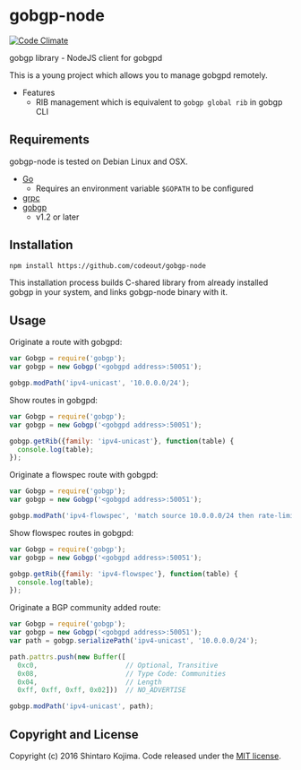 # gobgp-node

[![Code Climate](https://codeclimate.com/github/codeout/gobgp-node.png)](https://codeclimate.com/github/codeout/gobgp-node)

gobgp library - NodeJS client for gobgpd

This is a young project which allows you to manage gobgpd remotely.

* Features
  * RIB management which is equivalent to ```gobgp global rib``` in gobgp CLI


## Requirements

gobgp-node is tested on Debian Linux and OSX.

* [Go](https://golang.org/doc/install)
  * Requires an environment variable ```$GOPATH``` to be configured
* [grpc](https://github.com/grpc/grpc/blob/master/INSTALL)
* [gobgp](https://github.com/osrg/gobgp)
  * v1.2 or later

## Installation

```zsh
npm install https://github.com/codeout/gobgp-node
```

This installation process builds C-shared library from already installed gobgp in your system, and links gobgp-node binary with it.

## Usage

Originate a route with gobgpd:

```js
var Gobgp = require('gobgp');
var gobgp = new Gobgp('<gobgpd address>:50051');

gobgp.modPath('ipv4-unicast', '10.0.0.0/24');
```

Show routes in gobgpd:

```js
var Gobgp = require('gobgp');
var gobgp = new Gobgp('<gobgpd address>:50051');

gobgp.getRib({family: 'ipv4-unicast'}, function(table) {
  console.log(table);
});
```

Originate a flowspec route with gobgpd:

```js
var Gobgp = require('gobgp');
var gobgp = new Gobgp('<gobgpd address>:50051');

gobgp.modPath('ipv4-flowspec', 'match source 10.0.0.0/24 then rate-limit 10000');
```

Show flowspec routes in gobgpd:

```js
var Gobgp = require('gobgp');
var gobgp = new Gobgp('<gobgpd address>:50051');

gobgp.getRib({family: 'ipv4-flowspec'}, function(table) {
  console.log(table);
});
```

Originate a BGP community added route:

```js
var Gobgp = require('gobgp');
var gobgp = new Gobgp('<gobgpd address>:50051');
var path = gobgp.serializePath('ipv4-unicast', '10.0.0.0/24');

path.pattrs.push(new Buffer([
  0xc0,                      // Optional, Transitive
  0x08,                      // Type Code: Communities
  0x04,                      // Length
  0xff, 0xff, 0xff, 0x02]))  // NO_ADVERTISE

gobgp.modPath('ipv4-unicast', path);
```

## Copyright and License

Copyright (c) 2016 Shintaro Kojima. Code released under the [MIT license](LICENSE).
